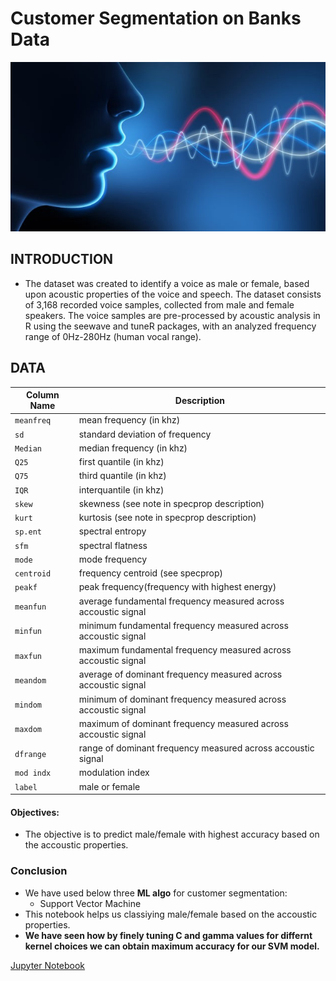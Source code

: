 # Customer Segmentation on Banks Data
![Gender.png](Images/Gender.png)

## INTRODUCTION
- The dataset was created to identify a voice as male or female, based upon acoustic properties of the voice and speech. The dataset consists of 3,168 recorded voice samples, collected from male and female speakers. The voice samples are pre-processed by acoustic analysis in R using the seewave and tuneR packages, with an analyzed frequency range of 0Hz-280Hz (human vocal range).

## DATA
| Column Name | Description |
| --- | --- |
| `meanfreq`  | mean frequency (in khz) |
| `sd`  | standard deviation of frequency |
| `Median`  | median frequency (in khz)|
| `Q25`  | first quantile (in khz) |
| `Q75`  | third quantile (in khz) |
| `IQR`  | interquantile (in khz) |
| `skew`  | skewness (see note in specprop description) |
| `kurt`  | kurtosis (see note in specprop description) |
| `sp.ent`  | spectral entropy |
| `sfm`  | spectral flatness|
| `mode`  | mode frequency|
| `centroid`  | frequency centroid (see specprop)|
| `peakf`  | peak frequency(frequency with highest energy) |
| `meanfun`  | average fundamental frequency measured across accoustic signal |
| `minfun`  | minimum fundamental frequency measured across accoustic signal |
| `maxfun`  | maximum fundamental frequency measured across accoustic signal |
| `meandom`  | average of dominant frequency measured across accoustic signal |
| `mindom`  | minimum of dominant frequency measured across accoustic signal |
| `maxdom`  | maximum of dominant frequency measured across accoustic signal |
| `dfrange`  | range of dominant frequency measured across accoustic signal |
| `mod indx`  | modulation index |
| `label`  | male or female |

#### Objectives:
 - The objective is to predict male/female with highest accuracy based on the accoustic properties.

### Conclusion
- We have used below three __ML algo__ for customer segmentation:
    - Support Vector Machine
- This notebook helps us classiying male/female based on the accoustic properties.
- __We have seen how by finely tuning C and gamma values for differnt kernel choices we can obtain maximum accuracy for our SVM model.__

[Jupyter Notebook](./Gender.ipynb)
